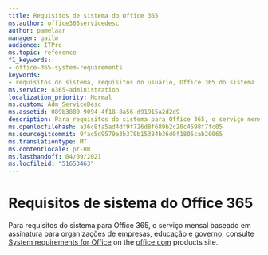 ```yaml
---
title: Requisitos de sistema do Office 365
ms.author: office365servicedesc
author: pamelaar
manager: gailw
audience: ITPro
ms.topic: reference
f1_keywords:
- office-365-system-requirements
keywords:
- requisitos do sistema, requisitos do usuário, Office 365 do sistema
ms.service: o365-administration
localization_priority: Normal
ms.custom: Adm_ServiceDesc
ms.assetid: 089b3880-9094-4f18-8a56-d91915a2d2d9
description: Para requisitos do sistema para Office 365, o serviço mensal baseado em assinatura para organizações de empresas, educação e governo, consulte Requisitos do sistema para Office no site de produtos office.com.
ms.openlocfilehash: a36c8fa5ad4df9f726d8f689b2c20c4598f7fc05
ms.sourcegitcommit: 9fac5d9579e3b370b15384b36d0f1805cab20065
ms.translationtype: MT
ms.contentlocale: pt-BR
ms.lasthandoff: 04/09/2021
ms.locfileid: "51653463"
---
```

# <a name="office-365-system-requirements"></a>Requisitos de sistema do Office 365

Para requisitos do sistema para Office 365, o serviço mensal baseado em assinatura para organizações de empresas, educação e governo, consulte [System requirements for Office](https://go.microsoft.com/fwlink/?LinkID=626095&amp;clcid=0x409) on the [office.com](https://go.microsoft.com/fwlink/?LinkID=509817&amp;clcid=0x409) products site. 
  

